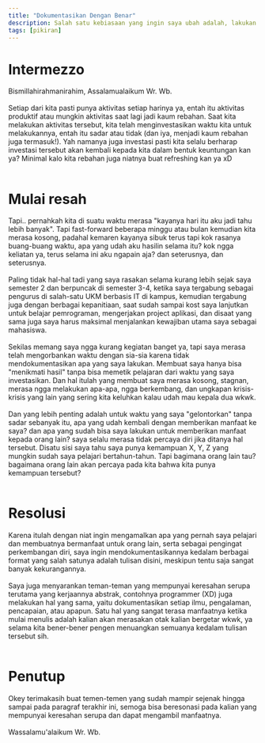 ```yaml
---
title: "Dokumentasikan Dengan Benar"
description: Salah satu kebiasaan yang ingin saya ubah adalah, lakukan dan lupakan.
tags: [pikiran]
---
```

# Intermezzo
Bismillahirahmanirahim, Assalamualaikum Wr. Wb.
<br><br>
Setiap dari kita pasti punya aktivitas setiap harinya ya, entah itu aktivitas produktif atau mungkin aktivitas saat lagi jadi kaum rebahan. Saat kita melakukan aktivitas tersebut, kita telah menginvestasikan waktu kita untuk melakukannya, entah itu sadar atau tidak (dan iya, menjadi kaum rebahan juga termasuk!). Yah namanya juga investasi pasti kita selalu berharap investasi tersebut akan kembali kepada kita dalam bentuk keuntungan kan ya? Minimal kalo kita rebahan juga niatnya buat refreshing kan ya xD
<br><br>
# Mulai resah
Tapi.. pernahkah kita di suatu waktu merasa "kayanya hari itu aku jadi tahu lebih banyak". Tapi fast-forward beberapa minggu atau bulan kemudian kita merasa kosong, padahal kemaren kayanya sibuk terus tapi kok rasanya buang-buang waktu, apa yang udah aku hasilin selama itu? kok ngga keliatan ya, terus selama ini aku ngapain aja? dan seterusnya, dan seterusnya. 
<br><br>
Paling tidak hal-hal tadi yang saya rasakan selama kurang lebih sejak saya semester 2 dan berpuncak di semester 3-4, ketika saya tergabung sebagai pengurus di salah-satu UKM berbasis IT di kampus, kemudian tergabung juga dengan berbagai kepanitiaan, saat sudah sampai kost saya lanjutkan untuk belajar pemrograman, mengerjakan project aplikasi, dan disaat yang sama juga saya harus maksimal menjalankan kewajiban utama saya sebagai mahasiswa.
<br><br>
Sekilas memang saya ngga kurang kegiatan banget ya, tapi saya merasa telah mengorbankan waktu dengan sia-sia karena tidak mendokumentasikan apa yang saya lakukan. Membuat saya hanya bisa "menikmati hasil" tanpa bisa memetik pelajaran dari waktu yang saya investasikan. Dan hal itulah yang membuat saya merasa kosong, stagnan, merasa ngga melakukan apa-apa, ngga berkembang, dan ungkapan krisis-krisis yang lain yang sering kita keluhkan kalau udah mau kepala dua wkwk.
<br><br>
Dan yang lebih penting adalah untuk waktu yang saya "gelontorkan" tanpa sadar sebanyak itu, apa yang udah kembali dengan memberikan manfaat ke saya? dan apa yang sudah bisa saya lakukan untuk memberikan manfaat kepada orang lain? saya selalu merasa tidak percaya diri jika ditanya hal tersebut. Disatu sisi saya tahu saya punya kemampuan X, Y, Z yang mungkin sudah saya pelajari bertahun-tahun. Tapi bagimana orang lain tau? bagaimana orang lain akan percaya pada kita bahwa kita punya kemampuan tersebut?
<br><br>
# Resolusi
Karena itulah dengan niat ingin mengamalkan apa yang pernah saya pelajari dan membuatnya bermanfaat untuk orang lain, serta sebagai pengingat perkembangan diri, saya ingin mendokumentasikannya kedalam berbagai format yang salah satunya adalah tulisan disini, meskipun tentu saja sangat banyak kekurangannya.
<br><br>
Saya juga menyarankan teman-teman yang mempunyai keresahan serupa terutama yang kerjaannya abstrak, contohnya programmer (XD) juga melakukan hal yang sama, yaitu dokumentasikan setiap ilmu, pengalaman, pencapaian, atau apapun. Satu hal yang sangat terasa manfaatnya ketika mulai menulis adalah kalian akan merasakan otak kalian bergetar wkwk, ya selama kita bener-bener pengen menuangkan semuanya kedalam tulisan tersebut sih.
<br><br>
# Penutup
Okey terimakasih buat temen-temen yang sudah mampir sejenak hingga sampai pada paragraf terakhir ini, semoga bisa beresonasi pada kalian yang mempunyai keresahan serupa dan dapat mengambil manfaatnya.
<br><br>
Wassalamu'alaikum Wr. Wb.